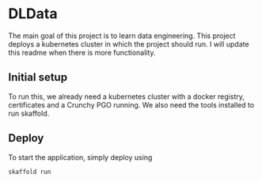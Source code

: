 # DLData

The main goal of this project is to learn data engineering. This project deploys a kubernetes cluster in which the project should run. I will update this readme when there is more functionality.

## Initial setup

To run this, we already need a kubernetes cluster with a docker registry, certificates and a Crunchy PGO running. We also need the tools installed to run skaffold.

## Deploy

To start the application, simply deploy using

```sh
skaffold run
```
